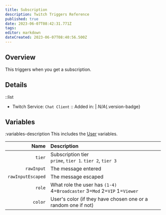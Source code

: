 ```yaml
---
title: Subscription
description: Twitch Triggers Reference
published: true
date: 2023-06-07T08:42:31.771Z
tags: 
editor: markdown
dateCreated: 2023-06-07T08:40:56.500Z
---
```


## Overview
This triggers when you get a subscription.

## Details
::list
- Twitch Service: `Chat Client`
::
Added in: | *N/A*{.version-badge}

## Variables
:variables-description
This includes the [User](/Variables/User-Variables) variables.

Name | Description
----:|:------------
`tier` | Subscription tier <br> `prime`, `tier 1`. `tier 2`, `tier 3`
`rawInput` | The message entered
`rawInputEscaped` | The message escaped
`role` | What role the user has `(1-4)` <br> 4=`Broadcaster` 3=`Mod` 2=`VIP` 1=`Viewer`
`color` | User's color (if they have chosen one or a random one if not)